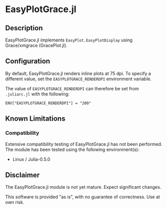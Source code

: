 # EasyPlotGrace.jl

## Description

EasyPlotGrace.jl implements `EasyPlot.EasyPlotDisplay` using Grace/xmgrace (GracePlot.jl).

## Configuration

By default, EasyPlotGrace.jl renders inline plots at 75 dpi.  To specify a different value, set the `EASYPLOTGRACE_RENDERDPI` environment variable.

The value of `EASYPLOTGRACE_RENDERDPI` can therefore be set from `.juliarc.jl` with the following:

	ENV["EASYPLOTGRACE_RENDERDPI"] = "200"

## Known Limitations

### Compatibility

Extensive compatibility testing of EasyPlotGrace.jl has not been performed.  The module has been tested using the following environment(s):

 - Linux / Julia-0.5.0

## Disclaimer

The EasyPlotGrace.jl module is not yet mature.  Expect significant changes.

This software is provided "as is", with no guarantee of correctness.  Use at own risk.
